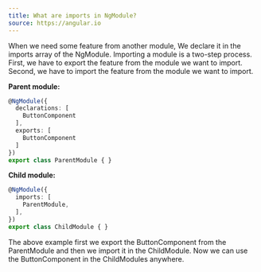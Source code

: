 ```yaml
---
title: What are imports in NgModule?
source: https://angular.io
---
```


When we need some feature from another module, We declare it in the imports array of the NgModule. Importing a module is a two-step process. First, we have to export the feature from the module we want to import. Second, we have to import the feature from the module we want to import.

**Parent module:**

```typescript
@NgModule({
  declarations: [
    ButtonComponent
  ],
  exports: [
    ButtonComponent
  ]
})
export class ParentModule { }
```

**Child module:**

```typescript
@NgModule({
  imports: [
    ParentModule,
  ],
})
export class ChildModule { }
```

The above example first we export the ButtonComponent from the ParentModule and then we import it in the ChildModule. Now we can use the ButtonComponent in the ChildModules anywhere.

